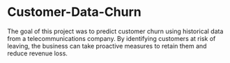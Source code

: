 # Customer-Data-Churn
The goal of this project was to predict customer churn using historical data from a telecommunications company. By identifying customers at risk of leaving, the business can take proactive measures to retain them and reduce revenue loss.
